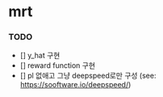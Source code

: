 # mrt

### TODO

- [] y_hat 구현
- [] reward function 구현
- [] pl 없애고 그냥 deepspeed로만 구성 (see: https://sooftware.io/deepspeed/)
